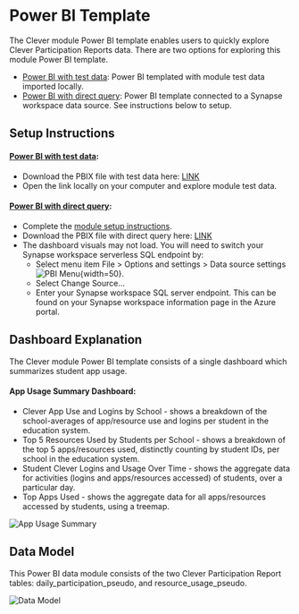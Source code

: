 # Power BI Template

The Clever module Power BI template enables users to quickly explore Clever Participation Reports data. There are two options for exploring this module Power BI template.
- [Power BI with test data](https://github.com/cviddenKwantum/OpenEduAnalytics/blob/main/modules/Digital_Learning_Apps_and_Platforms/Clever/powerbi/Clever%20Module%20Dashboard%20TestData.pbix): Power BI templated with module test data imported locally. 
- [Power BI with direct query](https://github.com/cviddenKwantum/OpenEduAnalytics/blob/main/modules/Digital_Learning_Apps_and_Platforms/Clever/powerbi/Clever%20Module%20Dashboard%20DirectQuery.pbix): Power BI template connected to a Synapse workspace data source. See instructions below to setup.

## Setup Instructions

#### [Power BI with test data](https://github.com/cviddenKwantum/OpenEduAnalytics/blob/main/modules/Digital_Learning_Apps_and_Platforms/Clever/powerbi/Clever%20Module%20Dashboard%20TestData.pbix):
- Download the PBIX file with test data here: [LINK](https://github.com/cviddenKwantum/OpenEduAnalytics/blob/main/modules/Digital_Learning_Apps_and_Platforms/Clever/powerbi/Clever%20Module%20Dashboard%20TestData.pbix)
- Open the link locally on your computer and explore module test data. 

#### [Power BI with direct query](https://github.com/cviddenKwantum/OpenEduAnalytics/blob/main/modules/Digital_Learning_Apps_and_Platforms/Clever/powerbi/Clever%20Module%20Dashboard%20DirectQuery.pbix):
- Complete the [module setup instructions](https://github.com/cviddenKwantum/OpenEduAnalytics/tree/main/modules/Digital_Learning_Apps_and_Platforms/Clever#module-setup).
- Download the PBIX file with direct query here: [LINK](https://github.com/cviddenKwantum/OpenEduAnalytics/blob/main/modules/Digital_Learning_Apps_and_Platforms/Clever/powerbi/Clever%20Module%20Dashboard%20DirectQuery.pbix)
- The dashboard visuals may not load. You will need to switch your Synapse workspace serverless SQL endpoint by:
    - Select menu item File > Options and settings > Data source settings
![PBI Menu](https://github.com/cviddenKwantum/OpenEduAnalytics/blob/main/modules/Digital_Learning_Apps_and_Platforms/Clever/docs/images/pbi%20data%20source.png){width=50}.
    - Select Change Source...
    - Enter your Synapse workspace SQL server endpoint. This can be found on your Synapse workspace information page in the Azure portal.


## Dashboard Explanation

The Clever module Power BI template consists of a single dashboard which summarizes student app usage.

#### App Usage Summary Dashboard:
- Clever App Use and Logins by School - shows a breakdown of the school-averages of app/resource use and logins per student in the education system.
- Top 5 Resources Used by Students per School - shows a breakdown of the top 5 apps/resources used, distinctly counting by student IDs, per school in the education system.
- Student Clever Logins and Usage Over Time - shows the aggregate data for activities (logins and apps/resources accessed) of students, over a particular day.
- Top Apps Used - shows the aggregate data for all apps/resources accessed by students, using a treemap.

![App Usage Summary](https://github.com/cviddenKwantum/OpenEduAnalytics/blob/main/modules/Digital_Learning_Apps_and_Platforms/Clever/docs/images/Clever%20Module%20Dashboard%20Sample.png)

## Data Model

This Power BI data module consists of the two Clever Participation Report tables: daily_participation_pseudo, and resource_usage_pseudo. 

![Data Model](https://github.com/cviddenKwantum/OpenEduAnalytics/blob/main/modules/Digital_Learning_Apps_and_Platforms/Clever/docs/images/star%20schema%20for%20Clever%20Dashboard.png)
